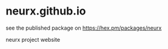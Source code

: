 # neurx.github.io


see the published package on https://hex.pm/packages/neurx


neurx project website
